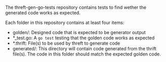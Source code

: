 The threft-gen-go-tests repository contains tests to find wether the generated code works as expected.

Each folder in this repository contains at least four items:
 - golden/: Designed code that is expected to be generator output
 - *_test.go: A `go test` testing that the golden code works as expected
 - *.thrift: File(s) to be used by threft to generate code
 - generated/: This directory will contain code generated from the thrift file(s). The code in this folder should match the expected golden code.